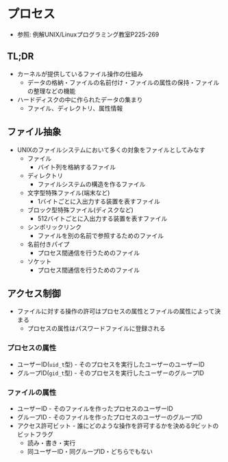 # プロセス
- 参照: 例解UNIX/Linuxプログラミング教室P225-269

## TL;DR
- カーネルが提供しているファイル操作の仕組み
  - データの格納・ファイルの名前付け・ファイルの属性の保持・ファイルの整理などの機能
- ハードディスクの中に作られたデータの集まり
  - ファイル、ディレクトリ、属性情報

## ファイル抽象
- UNIXのファイルシステムにおいて多くの対象をファイルとしてみなす
  - ファイル
    - バイト列を格納するファイル
  - ディレクトリ
    - ファイルシステムの構造を作るファイル
  - 文字型特殊ファイル(端末など)
    - 1バイトごとに入出力する装置を表すファイル
  - ブロック型特殊ファイル(ディスクなど)
    - 512バイトごとに入出力する装置を表すファイル
  - シンボリックリンク
    - ファイルを別の名前で参照するためのファイル
  - 名前付きパイプ
    - プロセス間通信を行うためのファイル
  - ソケット
    - プロセス間通信を行うためのファイル

## アクセス制御
- ファイルに対する操作の許可はプロセスの属性とファイルの属性によって決まる
  - プロセスの属性はパスワードファイルに登録される

### プロセスの属性
- ユーザーID(`uid_t`型) - そのプロセスを実行したユーザーのユーザーID
- グループID(`gid_t`型) - そのプロセスを実行したユーザーのグループID

### ファイルの属性
- ユーザーID - そのファイルを作ったプロセスのユーザーID
- グループID - そのファイルを作ったプロセスのユーザーのグループID
- アクセス許可ビット - 誰にどのような操作を許可するかを決める9ビットのビットフラグ
  - 読み・書き・実行
  - 同ユーザーID・同グループID・どちらでもない
